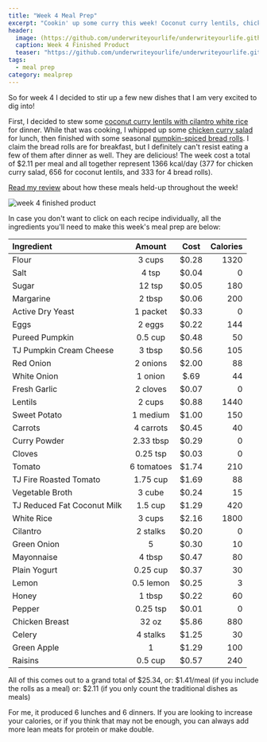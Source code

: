 ```yaml
---
title: "Week 4 Meal Prep"
excerpt: "Cookin' up some curry this week! Coconut curry lentils, chicken curry salad, and pumpkin rolls"
header:
  image: (https://github.com/underwriteyourlife/underwriteyourlife.github.io/blob/master/images/Meal%20Prep/Week%204/Week%204%20Finished%20Product.jpg?raw=true)
  caption: Week 4 Finished Product
  teaser: "https://github.com/underwriteyourlife/underwriteyourlife.github.io/blob/master/images/Meal%20Prep/Week%204/week-4-finished-product.jpg?raw=true"
tags: 
  - meal prep
category: mealprep
---
```


So for week 4 I decided to stir up a few new dishes that I am very excited to dig into!

First, I decided to stew some [coconut curry lentils with cilantro white rice](http://underwriteyourlife.com/coconutcurrylentils/ "Coconut Curry Lentils") for dinner. While that was cooking, I whipped up some [chicken curry salad](http://underwriteyourlife.com/chickencurrysalad/ "Chicken Curry Salad") for lunch, then finished with some seasonal [pumpkin-spiced bread rolls](http://underwriteyourlife.com/pumpkinrolls/ "Pumpkin Spiced Bread Rolls"). I claim the bread rolls are for breakfast, but I definitely can't resist eating a few of them after dinner as well. They are delicious! The week cost a total of $2.11 per meal and all together represent 1366 kcal/day (377 for chicken curry salad, 656 for coconut lentils, and 333 for 4 bread rolls).

[Read my review](https://underwriteyourlife.github.io/Week4Evaluation/) about how these meals held-up throughout the week!

![week 4 finished product](https://github.com/underwriteyourlife/underwriteyourlife.github.io/blob/master/images/Meal%20Prep/Week%204/Week%204%20Finished%20Product.jpg?raw=true "Week 4 Finished Meal Prep")

In case you don't want to click on each recipe individually, all the ingredients you'll need to make this week's meal prep are below:

**Ingredient** | **Amount** | **Cost** |   **Calories**
|:------------- |:-------------:| :-----:|   -----:|
Flour	|3	cups	| $0.28 |	1320
Salt	|4	tsp	| $0.04 |	0
Sugar	|12	tsp	| $0.05 |	180
Margarine|	2	tbsp	| $0.06 |	200
Active Dry Yeast|	1	packet	| $0.33 |	0
Eggs |	2	eggs|	 $0.22 |	144
Pureed Pumpkin|	0.5	cup	| $0.48 |	50
TJ Pumpkin Cream Cheese	|3	tbsp|	 $0.56 |	105
Red Onion|	2	onions	| $2.00 |	88
White Onion |1 onion |$.69| 44
Fresh Garlic|	2	cloves	| $0.07 |	0
Lentils|	2	cups	| $0.88 |	1440
Sweet Potato	|1	medium|	 $1.00 	|150
Carrots	|4	carrots|	 $0.45 |	40
Curry Powder|	2.33	tbsp|	 $0.29 |	0
Cloves|	0.25	tsp|	 $0.03 |	0
Tomato	|6	tomatoes	| $1.74 |	210
TJ Fire Roasted Tomato|	1.75	cup	| $1.69 |	88
Vegetable Broth|	3	cube|	 $0.24 |	15
TJ Reduced Fat Coconut Milk|	1.5	cup	| $1.29 |	420
White Rice|	3	cups	| $2.16 	|1800
Cilantro	|2	stalks	| $0.20 |	0
Green Onion|	5	|	 $0.30 |	10
Mayonnaise|	4	tbsp	| $0.47 |	80
Plain Yogurt|	0.25	cup	| $0.37 	|30
Lemon|	0.5	lemon	| $0.25 |	3
Honey	|1	tbsp	| $0.22 |	60
Pepper|	0.25	tsp	| $0.01 |	0
Chicken Breast|	32	oz	| $5.86 |	880
Celery|	4	stalks	| $1.25 |	30
Green Apple|	1	|	 $1.29 |	100
Raisins	|0.5	cup|	 $0.57 |	240

All of this comes out to a grand total of $25.34, or:
$1.41/meal (if you include the rolls as a meal) or:
$2.11 (if you only count the traditional dishes as meals)

For me, it produced 6 lunches and 6 dinners. If you are looking to increase your calories, or if you think that may not be enough, you can always add more lean meats for protein or make double. 


